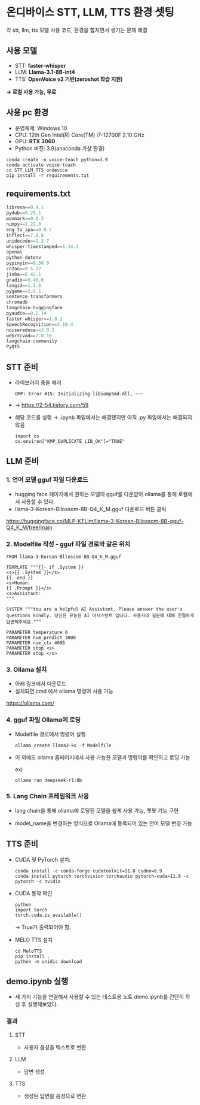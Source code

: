 # 온디바이스 STT, LLM, TTS 환경 셋팅
각 stt, llm, tts 모델 사용 코드, 환경을 합치면서 생기는 문제 해결

## 사용 모델

- STT: **faster-whisper**
- LLM: **Llama-3.1-8B-int4**
- TTS: **OpenVoice v2 기반(zeroshot 학습 지원)**

**→ 로컬 사용 가능, 무료**

## 사용 pc 환경

- 운영체제: Windows 10
- CPU: 12th Gen Intel(R) Core(TM) i7-12700F   2.10 GHz
- GPU: **RTX 3060**
- Python 버전: 3.9(anaconda 가상 환경)

```
conda create -n voice-teach python=3.9
conda activate voice-teach
cd STT_LLM_TTS_ondevice
pip install -r requirements.txt
```

## **requirements.txt**

```jsx
librosa==0.9.1
pydub==0.25.1
wavmark==0.0.3
numpy==1.22.0
eng_to_ipa==0.0.2
inflect==7.0.0
unidecode==1.3.7
whisper-timestamped==1.14.2
openai
python-dotenv
pypinyin==0.50.0
cn2an==0.5.22
jieba==0.42.1
gradio==3.48.0
langid==1.1.6
pygame==2.6.1
sentence-transformers
chromadb
langchain-huggingface
pyaudio==0.2.14
faster-whisper==1.0.2
SpeechRecognition==3.10.4
noisereduce==3.0.2
webrtcvad==2.0.10
langchain-community
PyQt5
```

## STT 준비

- 라이브러리 충돌 에러
    
    ```
    OMP: Error #15: Initializing libiomp5md.dll, ~~~
    ```
    
- → https://2-54.tistory.com/59
- 해당 코드를 실행 →  .ipynb 파일에서는 해결됐지만 아직 .py 파일에서는 해결되지 않음
    
    ```
    import os
    os.environ["KMP_DUPLICATE_LIB_OK"]="TRUE"
    ```
    

## LLM 준비

### 1. 언어 모델 gguf 파일 다운로드

- hugging face 페이지에서 원하는 모델의 gguf를 다운받아 ollama를 통해 로컬에서 사용할 수 있다.
- llama-3-Korean-Bllossom-8B-Q4_K_M.gguf 다운로드 버튼 클릭

https://huggingface.co/MLP-KTLim/llama-3-Korean-Bllossom-8B-gguf-Q4_K_M/tree/main

### 2. Modelfile 작성 - gguf 파일 경로와 같은 위치

```
FROM llama-3-Korean-Bllossom-8B-Q4_K_M.gguf

TEMPLATE """{{- if .System }}
<s>{{ .System }}</s>
{{- end }}
<s>Human:
{{ .Prompt }}</s>
<s>Assistant:
"""

SYSTEM """You are a helpful AI Assistant. Please answer the user's questions kindly. 당신은 유능한 AI 어시스턴트 입니다. 사용자의 질문에 대해 친절하게 답변해주세요."""

PARAMETER temperature 0
PARAMETER num_predict 3000
PARAMETER num_ctx 4096
PARAMETER stop <s>
PARAMETER stop </s>
```

### 3. Ollama 설치

- 아래 링크에서 다운로드
- 설치되면 cmd 에서 ollama 명령어 사용 가능

https://ollama.com/

### 4. gguf 파일 Ollama에 로딩

- Modelfile 경로에서 명령어 실행
    
    ```
    ollama create llama3-ko -f Modelfile
    ```

- 이 외에도 ollama 홈페이지에서 사용 가능한 모델과 명령어를 확인하고 로딩 가능
    
    ex)
    
    ```
    ollama run deepseek-r1:8b
    ```
    

### 5. Lang Chain 프레임워크 사용

- lang chain을 통해 ollama에 로딩된 모델을 쉽게 사용 가능, 챗봇 기능 구현

- model_name을 변경하는 방식으로 Ollama에 등록되어 있는 언어 모델 변경 가능

## TTS 준비

- CUDA 및 PyTorch 설치:
    
    ```
    conda install -c conda-forge cudatoolkit=11.8 cudnn=8.9
    conda install pytorch torchvision torchaudio pytorch-cuda=11.8 -c pytorch -c nvidia
    ```
    
- CUDA 동작 확인
    
    ```
    python
    import torch
    torch.cuda.is_available()
    ```
    
    → True가 출력되어야 함.
    
- MELO TTS 설치
    
    ```
    cd MeloTTS
    pip install .
    python -m unidic download
    ```
    

## demo.ipynb 실행

- 세 가지 기능을 연결해서 사용할 수 있는 테스트용 노트 demo.ipynb를 간단히 작성 후 실행해보았다.

### 결과

1. STT
    - 사용자 음성을 텍스트로 변환
    
2. LLM
    - 답변 생성
    
3. TTS
    - 생성된 답변을 음성으로 변환
    
